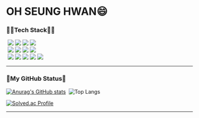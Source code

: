 # OH SEUNG HWAN😄

<h3>💪🏻Tech Stack💪🏻</h3>

&nbsp;<img src="https://img.shields.io/badge/java-007396?style=for-the-badge&logo=OpenJDK&logoColor=white">
<img src="https://img.shields.io/badge/javascript-F7DF1E?style=for-the-badge&logo=javascript&logoColor=black">
<img src="https://img.shields.io/badge/html-E34F26?style=for-the-badge&logo=html5&logoColor=white">
<img src="https://img.shields.io/badge/Python-3776AB?style=for-the-badge&logo=Python&logoColor=white">
<br>
&nbsp;<img src="https://img.shields.io/badge/mysql-4479A1?style=for-the-badge&logo=mysql&logoColor=white"> 
<img src="https://img.shields.io/badge/mariaDB-003545?style=for-the-badge&logo=mariaDB&logoColor=white">
<img src="https://img.shields.io/badge/Spring-6DB33F?style=for-the-badge&logo=Spring&logoColor=white">
<img src="https://img.shields.io/badge/Spring Boot-6DB33F?style=for-the-badge&logo=spring boot&logoColor=white">
<br>
&nbsp;<img src="https://img.shields.io/badge/IntelliJ_IDEA-000000.svg?style=for-the-badge&logo=intellij-idea&logoColor=white">
<img src="https://img.shields.io/badge/Postman-FF6C37?style=for-the-badge&logo=postman&logoColor=white">
<img src="https://img.shields.io/badge/Notion-black?style=for-the-badge&logo=Notion&logoColor=white">
<img src="https://img.shields.io/badge/git-F05032?style=for-the-badge&logo=git&logoColor=white">
<img src="https://img.shields.io/badge/github-181717?style=for-the-badge&logo=github&logoColor=white">

<hr>

<h3>🔅My GitHub Status🔅</h3>
<div>

[![Anurag's GitHub stats](https://github-readme-stats.vercel.app/api?username=tmdghks00&hide_title=true&show_icons=true&include_all_commits=true&disable_animations=true&theme=vue)](https://github.com/tmdghks00)&nbsp;&nbsp;![Top Langs](https://github-readme-stats.vercel.app/api/top-langs/?username=tmdghks00&layout=compact)
</div>

[![Solved.ac Profile](http://mazassumnida.wtf/api/v2/generate_badge?boj=wxtq12)](https://solved.ac/wxtq12/)

<hr>
